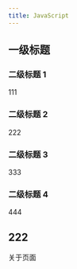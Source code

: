 ```yaml
---
title: JavaScript
---
```


## 一级标题

### 二级标题 1

111

### 二级标题 2

222

### 二级标题 3

333

### 二级标题 4

444

## 222

关于页面
